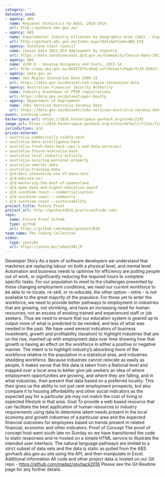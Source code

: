 ```yaml
---
category: ''
datasets_used:
- agency: ABS
  name: Regional Statistics by ASGS, 2010-2014
  url: http://govhack.abs.gov.au/
- agency: ABS
  name: Experimental Industry Estimates by Geographic Area (SA2) - Experimental data and should not be used for analytical, decision or policy making purposes.
  url: http://govhack.abs.gov.au/Index.aspx?DataSetCode=ABS_EIE
- agency: Sunshine Coast Council
  name: Census Data 2011_Qld Employment by Industry
  url: https://data.sunshinecoast.qld.gov.au/Community/Census-Data-2011_Qld-Employment-by-Industry/grkm-3d2g
- agency: ABS
  name: 4130.0 - Housing Occupancy and Costs, 2013-14
  url: http://www.abs.gov.au/AUSSTATS/abs@.nsf/DetailsPage/4130.02013-14?OpenDocument
- agency: data.gov.au
  name: SA3 Region Innovation Data 2009-15
  url: https://data.gov.au/dataset/sa3-region-innovation-data
- agency: Australian Financial Security Authority
  name: Industry breakdown of PPSR registrations
  url: https://data.gov.au/dataset/ppsr-bounty
- agency: Department of Employment
  name: Jobs Services Australia Vacancy Data
  url: https://data.gov.au/dataset/jobs-services-australia-vacancy-data
event: sunshine-coast
hackerspace_url: https://2016.hackerspace.govhack.org/node/2191
image_url: https://2016.hackerspace.govhack.org/sites/default/files/field/image/Future-Proof-Logo-inverted.png
jurisdiction: qld
prizes-entered:
- australia-commerically-viable-hack
- australia-data-intelligence-hack
- australia-fresh-data-hack-(api’s-and-data-services)
- australia-future-australia-hack
- australia-local-industry-activity
- australia-securing-personal-property
- australia-smarter-data
- australia-training-data
- qld-best-innovative-use-of-data-sets
- qld-educate-us!
- qld-mentoring-the-best-of-queensland
- qld-open-data-and-higher-education-award
- qld-sunshine-coast---commercialisation
- qld-sunshine-coast---community
- qld-sunshine-coast---sustainability
project_title: Future Proof
project_url: http://govhack2016.practiceofcode.com/
repo:
  name: Future Proof Github
  type: github
  url: https://github.com/madaz/govhack2016
team_name: The Coding Collective
video:
  type: youtube
  url: https://youtu.be/jsReas9BljM
---
```


Developer Story
As a team of software developers we understand that machines are replacing labour on both a physical level, and mental level. Automation and business needs to optimise for efficiency are putting people out of work, or significantly reducing the required hours to complete specific tasks. For our population to meet to the challenges presented by these changing employment conditions, we need our current workforce to be able to re-locate, re-skill, or re-educate; the other option - retire - is not available to the great majority of the populace.
For those yet to enter the workforce, we need to provide better pathways to employment in industries that are growing, not shrinking, and have an increasing need for human resources, not an excess of existing trained and experienced staff or job seekers. Thus we need to ensure that our education system is geared up to output more of what is predicted to be needed, and less of what was needed in the past.
We have used several indicators of business investment, growth and profitability (taxation) to highlight industries that are on the rise, mashed up with employment data over time showing how that growth is having an effect on the workforce in either a positive or negative manner. The intent is to highlight industry’s absorbing more of the workforce relative to the population in a statistical area, and industries shedding workforce.
Because industries cannot relocate as easily as people, it makes sense that this data is taken from a National level and mapped over a local area to better give job seekers an idea of where employment opportunities are growing, and where they are falling, and in what industries, then present that data based on a preferred locality. This then gives us the ability to not just rank employment prospects, but also compare it to housing affordability and other social indicators as the expected pay for a particular job may not match the cost of living or expected lifestyle in that area.
Goal
To provide a web based resource that can facilitate the best application of human resources to industry requirements using data to determine latent needs present in the local economy and growth industries of a particular area and the expected financial outcomes for employees based on trends present in related financial, economic and other indicators.
Proof of Concept
The proof of concept host went south late on Sunday so we have transitioned the code to static responses and re-hosted on a simple HTML service to illustrate the intended user interface. The natural language pathways are limited to a strict subset of data sets and the data is static as pulled from the ABS govhack.abs.gov.au site using the API, and then manipulate in Excel.
Additional information
All code and other project data is hosted on our Git repo - https://github.com/madaz/govhack2016
Please see the Git Readme page for any forther details.